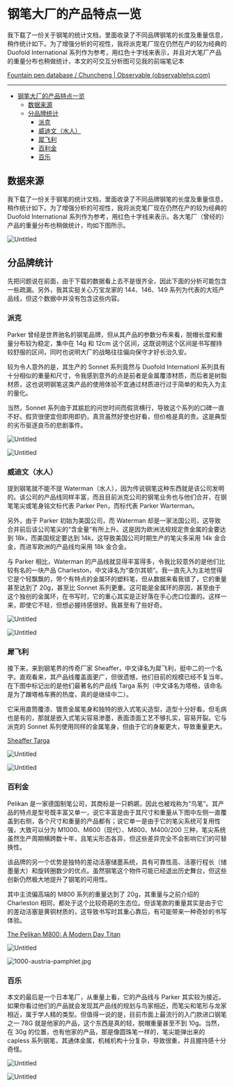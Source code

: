 # 钢笔大厂的产品特点一览

我下载了一份关于钢笔的统计文档，里面收录了不同品牌钢笔的长度及重量信息，稍作统计如下。为了增强分析的可视性，我将派克笔厂现在仍然在产的较为经典的 Duofold International 系列作为参考，用红色十字线来表示，并且对大笔厂产品的重量分布也稍做统计，本文的可交互分析图可见我的前端笔记本

[Fountain pen database / Chuncheng | Observable (observablehq.com)](https://observablehq.com/@listenzcc/fountain-pen-database)

---
- [钢笔大厂的产品特点一览](#钢笔大厂的产品特点一览)
  - [数据来源](#数据来源)
  - [分品牌统计](#分品牌统计)
    - [派克](#派克)
    - [威迪文（水人）](#威迪文水人)
    - [犀飞利](#犀飞利)
    - [百利金](#百利金)
    - [百乐](#百乐)


## 数据来源

我下载了一份关于钢笔的统计文档，里面收录了不同品牌钢笔的长度及重量信息，稍作统计如下。为了增强分析的可视性，我将派克笔厂现在仍然在产的较为经典的 Duofold International 系列作为参考，用红色十字线来表示。各大笔厂（曾经的）产品的重量分布也稍做统计，均如下图所示。 

![Untitled](%E9%92%A2%E7%AC%94%E5%A4%A7%E5%8E%82%E7%9A%84%E4%BA%A7%E5%93%81%E7%89%B9%E7%82%B9%E4%B8%80%E8%A7%88%204e908960e3864c35a820901661eec34f/Untitled.png)

## 分品牌统计

先把问题说在前面，由于下载的数据看上去不是很齐全，因此下面的分析可能包含一些疏漏。另外，我其实挺关心万宝龙家的 144、146、149 系列为代表的大班产品线，但这个数据中并没有包含这些内容。

### 派克

Parker 曾经是世界驰名的钢笔品牌，但从其产品的参数分布来看，脱帽长度和重量分布较为稳定，集中在 14g 和 12cm 这个区间，这既说明这个区间是书写握持较舒服的区间，同时也说明大厂的战略往往偏向保守才好长治久安。

较为令人意外的是，其生产的 Sonnet 系列竟然与 Duofold Internationl 系列具有十分相似的重量和尺寸，令我感到意外的点是前者是金属覆漆材质，而后者是树脂材质，这也说明钢笔这类产品的使用体验不宜通过材质进行过于简单的和先入为主的量化。

当然，Sonnet 系列由于其尴尬的问世时间而假货横行，导致这个系列的口碑一直不好。假货很便宜但即用即扔，真货虽然好使也好看，但价格是真的贵。这是典型的劣币驱逐良币的悲剧事件。

![Untitled](%E9%92%A2%E7%AC%94%E5%A4%A7%E5%8E%82%E7%9A%84%E4%BA%A7%E5%93%81%E7%89%B9%E7%82%B9%E4%B8%80%E8%A7%88%204e908960e3864c35a820901661eec34f/Untitled%201.png)

![Untitled](%E9%92%A2%E7%AC%94%E5%A4%A7%E5%8E%82%E7%9A%84%E4%BA%A7%E5%93%81%E7%89%B9%E7%82%B9%E4%B8%80%E8%A7%88%204e908960e3864c35a820901661eec34f/Untitled%202.png)

### 威迪文（水人）

提到钢笔就不能不提 Waterman（水人），因为传说钢笔这种东西就是该公司发明的。该公司的产品线同样丰富，而且目前派克公司的钢笔业务也与他们合并，在钢笔笔尖或笔身铭文<pp>标代表 Parker Pen，而<pw>标代表 Parker Warterman。

另外，由于 Parker 初始为美国公司，而 Waterman 却是一家法国公司，这导致合并前后该公司笔尖的“含金量”有所上升。这是因为欧洲法规规定贵金属的金要达到 18k，而美国规定要达到 14k，这导致美国公司时期生产的笔尖多采用 14k 金合金，而进军欧洲的产品线均采用 18k 金合金。

与 Parker 相比，Waterman 的产品线就显得丰富得多，令我比较意外的是他们比较有名的一块产品 Charleston，中文译名为“查尔其顿”。我一直先入为主地觉得它是个轻飘飘的，带个有特点的金属环的塑料笔，但从数据来看我错了，它的重量甚至达到了 20g，甚至比 Sonnet 系列更重。这可能是金属环的原因，甚至由于这个独创的金属环，在书写时，它的重心其实是正好落在手心虎口位置的。这样一来，即使它不轻，但想必握持感很好。我甚至有了些好奇。

![Untitled](%E9%92%A2%E7%AC%94%E5%A4%A7%E5%8E%82%E7%9A%84%E4%BA%A7%E5%93%81%E7%89%B9%E7%82%B9%E4%B8%80%E8%A7%88%204e908960e3864c35a820901661eec34f/Untitled%203.png)

![Untitled](%E9%92%A2%E7%AC%94%E5%A4%A7%E5%8E%82%E7%9A%84%E4%BA%A7%E5%93%81%E7%89%B9%E7%82%B9%E4%B8%80%E8%A7%88%204e908960e3864c35a820901661eec34f/Untitled%204.png)

### 犀飞利

接下来，来到钢笔界的传奇厂家 Sheaffer，中文译名为犀飞利，挺中二的一个名字。直观看来，其产品线覆盖面更广，但很遗憾，他们目前的规模已经不复当年。在下图中标记出的是他们最著名的产品线 Targa 系列（中文译名为塔格，该命名是为了蹭塔格车赛的热度，真的是继续中二）。

它采用直筒覆漆、镀贵金属笔身和独特的嵌入式笔尖造型，造型十分好看。但毛病也是有的，那就是嵌入式笔尖容易渗墨，表面漆面工艺不够扎实，容易开裂。它与派克的 Sonnet 系列使用同样的金属笔身，但由于它的身躯更大，导致重量更大。

[Sheaffer Targa](https://www.sheaffertarga.com/)

![Untitled](%E9%92%A2%E7%AC%94%E5%A4%A7%E5%8E%82%E7%9A%84%E4%BA%A7%E5%93%81%E7%89%B9%E7%82%B9%E4%B8%80%E8%A7%88%204e908960e3864c35a820901661eec34f/Untitled%205.png)

![Untitled](%E9%92%A2%E7%AC%94%E5%A4%A7%E5%8E%82%E7%9A%84%E4%BA%A7%E5%93%81%E7%89%B9%E7%82%B9%E4%B8%80%E8%A7%88%204e908960e3864c35a820901661eec34f/Untitled%206.png)

### 百利金

Pelikan 是一家德国制笔公司，其商标是一只鹈鹕，因此也被戏称为“鸟笔”。其产品的特点是型号既丰富又单一，说它丰富是由于其尺寸和重量从下图中左侧一直覆盖到右侧，各个尺寸和重量的产品都有；说它单一是由于它的笔尖系统可复用性强，大致可以分为 M1000、M600（现代）、M800、M400/200 三种，笔尖系统虽然生产周期横跨数十年，且笔尖形态各异，但这些差异完全不会影响它们的可替换性。

该品牌的另一个优势是独特的差动活塞储墨系统，具有可靠性高、活塞行程长（储墨量大）和旋转圈数少的优点。虽然钢笔这个物件可能已经退出历史舞台，但这些创新仍然极大地提升了钢笔的可用性。

其中主流偏高端的 M800 系列的重量达到了 20g，其重量与之前介绍的 Charleston 相同，都处于这个比较奇葩的生态位。但该笔款的重量其实是由于它的差动活塞是黄铜材质的，这导致书写时其重心靠后，有可能带来一种奇妙的书写体验。 

[The Pelikan M800: A Modern Day Titan](https://thepelikansperch.com/2020/11/15/pelikan-m800-history-explored/)

![Untitled](%E9%92%A2%E7%AC%94%E5%A4%A7%E5%8E%82%E7%9A%84%E4%BA%A7%E5%93%81%E7%89%B9%E7%82%B9%E4%B8%80%E8%A7%88%204e908960e3864c35a820901661eec34f/Untitled%207.png)

![1000-austria-pamphlet.jpg](%E9%92%A2%E7%AC%94%E5%A4%A7%E5%8E%82%E7%9A%84%E4%BA%A7%E5%93%81%E7%89%B9%E7%82%B9%E4%B8%80%E8%A7%88%204e908960e3864c35a820901661eec34f/1000-austria-pamphlet.jpg)

### 百乐

本文的最后是一个日本笔厂，从重量上看，它的产品线与 Parker 其实较为接近。如果你看过他们的产品就会发现其产品线的规划与鸟家相近，而笔尖和笔形与龙家相近，属于学人精的类型。但值得一说的是，目前市面上最流行的入门款进口钢笔之一 78G 就是他家的产品，这个东西是真的轻，脱帽重量甚至不到 10g。当然，在 30g 的位置，也有他家的产品，那是像圆珠笔一样的，笔尖能弹出来的 capless 系列钢笔，其通体金属，机械机构十分复杂，导致很重，并且握持感十分奇怪。

![Untitled](%E9%92%A2%E7%AC%94%E5%A4%A7%E5%8E%82%E7%9A%84%E4%BA%A7%E5%93%81%E7%89%B9%E7%82%B9%E4%B8%80%E8%A7%88%204e908960e3864c35a820901661eec34f/Untitled%208.png)

![Untitled](%E9%92%A2%E7%AC%94%E5%A4%A7%E5%8E%82%E7%9A%84%E4%BA%A7%E5%93%81%E7%89%B9%E7%82%B9%E4%B8%80%E8%A7%88%204e908960e3864c35a820901661eec34f/Untitled%209.png)